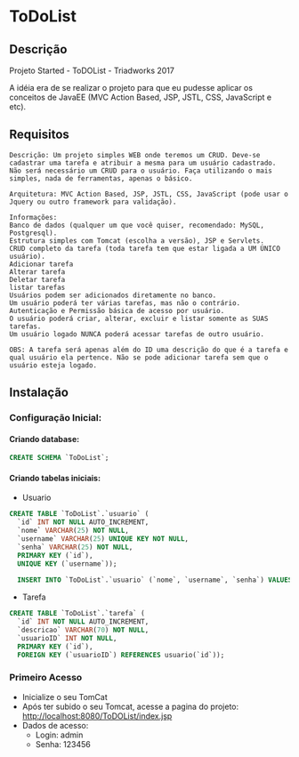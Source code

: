 # ToDoList
## Descrição
Projeto Started - ToDOList - Triadworks 2017

A idéia era de se realizar o projeto para que eu pudesse aplicar os conceitos de JavaEE (MVC Action Based, JSP, JSTL, CSS, JavaScript e etc).

## Requisitos
```
Descrição: Um projeto simples WEB onde teremos um CRUD. Deve-se cadastrar uma tarefa e atribuir a mesma para um usuário cadastrado. Não será necessário um CRUD para o usuário. Faça utilizando o mais simples, nada de ferramentas, apenas o básico.

Arquitetura: MVC Action Based, JSP, JSTL, CSS, JavaScript (pode usar o Jquery ou outro framework para validação).

Informações:
Banco de dados (qualquer um que você quiser, recomendado: MySQL, Postgresql).
Estrutura simples com Tomcat (escolha a versão), JSP e Servlets.
CRUD completo da tarefa (toda tarefa tem que estar ligada a UM ÚNICO usuário).
Adicionar tarefa
Alterar tarefa
Deletar tarefa
listar tarefas
Usuários podem ser adicionados diretamente no banco.
Um usuário poderá ter várias tarefas, mas não o contrário.
Autenticação e Permissão básica de acesso por usuário.
O usuário poderá criar, alterar, excluir e listar somente as SUAS tarefas.
Um usuário logado NUNCA poderá acessar tarefas de outro usuário.

OBS: A tarefa será apenas além do ID uma descrição do que é a tarefa e qual usuário ela pertence. Não se pode adicionar tarefa sem que o usuário esteja logado.
```
## Instalação
### Configuração Inicial:
#### Criando database:
```sql 
CREATE SCHEMA `ToDoList`;
```
#### Criando tabelas iniciais:
- Usuario
```sql
CREATE TABLE `ToDoList`.`usuario` (
  `id` INT NOT NULL AUTO_INCREMENT,
  `nome` VARCHAR(25) NOT NULL,
  `username` VARCHAR(25) UNIQUE KEY NOT NULL,
  `senha` VARCHAR(25) NOT NULL,
  PRIMARY KEY (`id`),
  UNIQUE KEY (`username`));
  
  INSERT INTO `ToDoList`.`usuario` (`nome`, `username`, `senha`) VALUES ('admin', 'admin', '123456');
```
- Tarefa
```sql
CREATE TABLE `ToDoList`.`tarefa` (
  `id` INT NOT NULL AUTO_INCREMENT,
  `descricao` VARCHAR(70) NOT NULL,
  `usuarioID` INT NOT NULL,
  PRIMARY KEY (`id`),
  FOREIGN KEY (`usuarioID`) REFERENCES usuario(`id`));
```

### Primeiro Acesso
- Inicialize o seu TomCat
- Após ter subido o seu Tomcat, acesse a pagina do projeto: [http://localhost:8080/ToDOList/index.jsp](http://localhost:8080/ToDOList/index.jsp)
- Dados de acesso:
  - Login: admin
  - Senha: 123456
